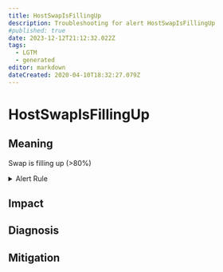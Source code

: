 ```yaml
---
title: HostSwapIsFillingUp
description: Troubleshooting for alert HostSwapIsFillingUp
#published: true
date: 2023-12-12T21:12:32.022Z
tags: 
  - LGTM
  - generated
editor: markdown
dateCreated: 2020-04-10T18:32:27.079Z
---
```


# HostSwapIsFillingUp

## Meaning
[//]: # "Short paragraph that explains what the alert means"
Swap is filling up (>80%)

<details>
  <summary>Alert Rule</summary>

{{% rule "host-and-hardware/node-exporter.yml" "HostSwapIsFillingUp" %}}

{{% comment %}}

```yaml
alert: HostSwapIsFillingUp
expr: ((1 - (node_memory_SwapFree_bytes / node_memory_SwapTotal_bytes)) * 100 > 80) * on(instance) group_left (nodename) node_uname_info{nodename=~".+"}
for: 2m
labels:
    severity: warning
annotations:
    summary: Host swap is filling up (instance {{ $labels.instance }})
    description: |-
        Swap is filling up (>80%)
          VALUE = {{ $value }}
          LABELS = {{ $labels }}
    runbook: https://github.com/srerun/prometheus-alerts/blob/main/content/runbooks/node-exporter/HostSwapIsFillingUp.md

```

{{% /comment %}}

</details>


## Impact
[//]: # "What could / will happen if the alert is not addressed"



## Diagnosis
[//]: # "Steps to take to identify the cause of the problem"



## Mitigation
[//]: # "The steps necessary to resolve the alert"
